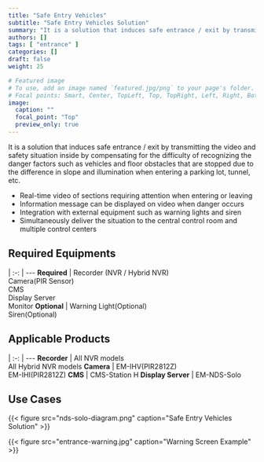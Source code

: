 ```yaml
---
title: "Safe Entry Vehicles"
subtitle: "Safe Entry Vehicles Solution"
summary: "It is a solution that induces safe entrance / exit by transmitting the video and safety situation inside by compensating for the difficulty of recognizing the danger factors such as vehicles and floor obstacles that are stopped due to the difference in slope and illumination when entering a parking lot, tunnel, etc."
authors: []
tags: [ "entrance" ]
categories: []
draft: false
weight: 25

# Featured image
# To use, add an image named `featured.jpg/png` to your page's folder.
# Focal points: Smart, Center, TopLeft, Top, TopRight, Left, Right, BottomLeft, Bottom, BottomRight.
image:
  caption: ""
  focal_point: "Top"
  preview_only: true
---
```


It is a solution that induces safe entrance / exit by transmitting the video and safety situation inside by compensating for the difficulty of recognizing the danger factors such as vehicles and floor obstacles that are stopped due to the difference in slope and illumination when entering a parking lot, tunnel, etc.

- Real-time video of sections requiring attention when entering or leaving
- Information message can be displayed on video when danger occurs
- Integration with external equipment such as warning lights and siren
- Simultaneously deliver the situation to the central control room and multiple control centers

<div class="container">
<div class="row">
<div class="col-12 col-sm-6 pl-0">

## Required Equipments

|
:-: | ---
**Required** | Recorder (NVR / Hybrid NVR)<br>Camera(PIR Sensor)<br>CMS<br>Display Server<br>Monitor
**Optional** | Warning Light(Optional)<br>Siren(Optional)

</div>
<div class="col-12 col-sm-6 pl-0">

## Applicable Products

|
:-: | ---
**Recorder** | All NVR models<br>All Hybrid NVR models
**Camera** | EM-IHV(PIR2812Z)<br>EM-IHI(PIR2812Z)
**CMS** | CMS-Station H
**Display Server** | EM-NDS-Solo

</div>
</div>
</div>

## Use Cases

{{< figure src="nds-solo-diagram.png" caption="Safe Entry Vehicles Solution" >}}

{{< figure src="entrance-warning.jpg" caption="Warning Screen Example" >}}
